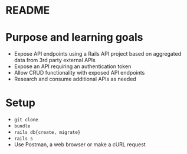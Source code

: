 # README

# Purpose and learning goals
- Expose API endpoints using a Rails API project based on aggregated data from 3rd party external APIs
- Expose an API requiring an authentication token
- Allow CRUD functionality with exposed API endpoints
- Research and consume additional APIs as needed


# Setup
- `git clone`
- `bundle`
- `rails db{create, migrate}`
- `rails s`
- Use Postman, a web browser or make a cURL request
<!-- - Generate api key: /lorem
- Sample request: /lorem
- Link to docs -->
